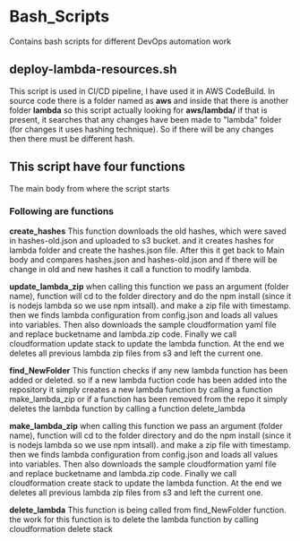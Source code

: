 # Bash_Scripts
Contains bash scripts for different DevOps automation work

## deploy-lambda-resources.sh
This script is used in CI/CD pipeline, I have used it in AWS CodeBuild. 
In source code there is a folder named as **aws** and inside that there is another folder **lambda** 
so this script actually looking for **aws/lambda/** if that is present, it searches that any changes have been made to "lambda" folder (for changes it uses hashing technique). So if there will be any changes then there must be different hash.

## This script have four functions 
The main body from where the script starts
### Following are functions

**create_hashes**
This function downloads the old hashes, which were saved in hashes-old.json and uploaded to s3 bucket.
and it creates hashes for lambda folder and create the hashes.json file.
After this it get back to Main body and compares hashes.json and hashes-old.json and if there will be change in old and new hashes it call a function to modify lambda.

**update_lambda_zip**
when calling this function we pass an argument (folder name), function will cd to the folder directory and do the npm install (since it is nodejs lambda so we use npm intsall). and make a zip file with timestamp.
then we finds lambda configuration from config.json and loads all values into variables.
Then also downloads the sample cloudformation yaml file and replace bucketname and lambda.zip code.
Finally we call cloudformation update stack to update the lambda function.
At the end we deletes all previous lambda zip files from s3 and left the current one.

**find_NewFolder**
This function checks if any new lambda function has been added or deleted. so if a new lambda fuction code has been added into the repository it simply creates a new lambda function by calling a function make_lambda_zip or if a function has been removed from the repo it simply deletes the lambda function by calling a function delete_lambda

**make_lambda_zip**
when calling this function we pass an argument (folder name), function will cd to the folder directory and do the npm install (since it is nodejs lambda so we use npm intsall). and make a zip file with timestamp.
then we finds lambda configuration from config.json and loads all values into variables.
Then also downloads the sample cloudformation yaml file and replace bucketname and lambda.zip code.
Finally we call cloudformation create stack to update the lambda function.
At the end we deletes all previous lambda zip files from s3 and left the current one.

**delete_lambda**
This function is being called from find_NewFolder function. the work for this function is to delete the lambda function by calling cloudformation delete stack